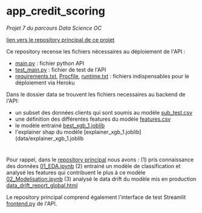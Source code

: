 # app_credit_scoring
*Projet 7 du parcours Data Science OC*

[lien vers le repository principal de ce projet](https://github.com/estellec18/modele_de_scoring)

Ce repository recense les fichiers nécessaires au déploiement de l'API :
- [main.py](main.py) : fichier python API
- [test_main.py](test_main.py) : fichier de test de l'API
- [requirements.txt](requirements.txt), [Procfile](Procfile), [runtime.txt](runtime.txt) : fichiers indispensables pour le déploiement via Heroku

Dans le dossier data se trouvent les fichiers necessaires au backend de l'API:
- un subset des données clients qui sont soumis au modèle [sub_test.csv](data/sub_test.csv)
- une définition des différentes features du modèle [features.csv](data/features.csv)
- le modèle entrainé [best_xgb_1.joblib](data/best_xgb_1.joblib)
- l'explainer shap du modèle [explainer_xgb_1.joblib](data/explainer_xgb_1.joblib

#

Pour rappel, dans le [repository principal](https://github.com/estellec18/modele_de_scoring) nous avons :
(1) pris connaissance des données [01_EDA.ipynb](https://github.com/estellec18/modele_de_scoring/01_EDA.ipynb)
(2) entrainé un modèle de classification et analysé les features qui contribuent le plus à ce modèle [02_Modelisation.ipynb](https://github.com/estellec18/modele_de_scoring/02_Modelisation.ipynb)
(3) analysé le data drift du modèle mis en production [data_drift_report_global.html](https://github.com/estellec18/modele_de_scoring/data_drift_report_global.html)

Le repository principal comprend également l'interface de test Streamlit [frontend.py](https://github.com/estellec18/modele_de_scoring/frontend.py) de l'API.




